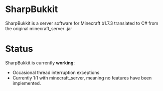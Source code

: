 # SharpBukkit

SharpBukkit is a server software for Minecraft b1.7.3 translated to C# from the original minecraft_server .jar

# Status

SharpBukkit is currently **working**:

* Occasional thread interruption exceptions
* Currently 1:1 with minecraft_server, meaning no features have been implemented.